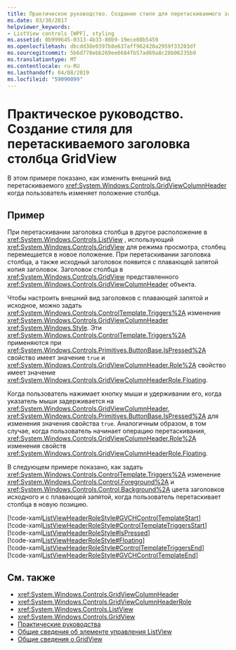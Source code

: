 ```yaml
---
title: Практическое руководство. Создание стиля для перетаскиваемого заголовка столбца GridView
ms.date: 03/30/2017
helpviewer_keywords:
- ListView controls [WPF], styling
ms.assetid: 0b999645-0313-4b33-80b9-19ece08b5459
ms.openlocfilehash: dbcdd38e0397b8e637aff962420a2959f33203df
ms.sourcegitcommit: 5b6d778ebb269ee6684fb57ad69a8c28b06235b9
ms.translationtype: MT
ms.contentlocale: ru-RU
ms.lasthandoff: 04/08/2019
ms.locfileid: "59090099"
---
```

# <a name="how-to-create-a-style-for-a-dragged-gridview-column-header"></a>Практическое руководство. Создание стиля для перетаскиваемого заголовка столбца GridView
В этом примере показано, как изменить внешний вид перетаскиваемого <xref:System.Windows.Controls.GridViewColumnHeader> когда пользователь изменяет положение столбца.  
  
## <a name="example"></a>Пример  
 При перетаскивании заголовка столбца в другое расположение в <xref:System.Windows.Controls.ListView> , использующий <xref:System.Windows.Controls.GridView> для режима просмотра, столбец перемещается в новое положение. При перетаскивании заголовка столбца, а также исходный заголовок появится с плавающей запятой копия заголовок. Заголовок столбца в <xref:System.Windows.Controls.GridView> представленного <xref:System.Windows.Controls.GridViewColumnHeader> объекта.  
  
 Чтобы настроить внешний вид заголовков с плавающей запятой и исходное, можно задать <xref:System.Windows.Controls.ControlTemplate.Triggers%2A> изменение <xref:System.Windows.Controls.GridViewColumnHeader> <xref:System.Windows.Style>. Эти <xref:System.Windows.Controls.ControlTemplate.Triggers%2A> применяются при <xref:System.Windows.Controls.Primitives.ButtonBase.IsPressed%2A> свойство имеет значение `true` и <xref:System.Windows.Controls.GridViewColumnHeader.Role%2A> свойство имеет значение <xref:System.Windows.Controls.GridViewColumnHeaderRole.Floating>.  
  
 Когда пользователь нажимает кнопку мыши и удерживании его, когда указатель мыши задерживается на <xref:System.Windows.Controls.GridViewColumnHeader>, <xref:System.Windows.Controls.Primitives.ButtonBase.IsPressed%2A> для изменения значения свойства `true`. Аналогичным образом, в том случае, когда пользователь начинает операцию перетаскивания, <xref:System.Windows.Controls.GridViewColumnHeader.Role%2A> изменения свойств <xref:System.Windows.Controls.GridViewColumnHeaderRole.Floating>.  
  
 В следующем примере показано, как задать <xref:System.Windows.Controls.ControlTemplate.Triggers%2A> изменение <xref:System.Windows.Controls.Control.Foreground%2A> и <xref:System.Windows.Controls.Control.Background%2A> цвета заголовков исходного и с плавающей запятой, когда пользователь перетаскивает столбца в новую позицию.  
  
 [!code-xaml[ListViewHeaderRoleStyle#GVCHControlTemplateStart](~/samples/snippets/csharp/VS_Snippets_Wpf/ListViewHeaderRoleStyle/CS/Window1.xaml#gvchcontroltemplatestart)]  
[!code-xaml[ListViewHeaderRoleStyle#ControlTemplateTriggersStart](~/samples/snippets/csharp/VS_Snippets_Wpf/ListViewHeaderRoleStyle/CS/Window1.xaml#controltemplatetriggersstart)]  
[!code-xaml[ListViewHeaderRoleStyle#IsPressed](~/samples/snippets/csharp/VS_Snippets_Wpf/ListViewHeaderRoleStyle/CS/Window1.xaml#ispressed)]  
[!code-xaml[ListViewHeaderRoleStyle#Floating](~/samples/snippets/csharp/VS_Snippets_Wpf/ListViewHeaderRoleStyle/CS/Window1.xaml#floating)]  
[!code-xaml[ListViewHeaderRoleStyle#ControlTemplateTriggersEnd](~/samples/snippets/csharp/VS_Snippets_Wpf/ListViewHeaderRoleStyle/CS/Window1.xaml#controltemplatetriggersend)]  
[!code-xaml[ListViewHeaderRoleStyle#GVCHControlTemplateEnd](~/samples/snippets/csharp/VS_Snippets_Wpf/ListViewHeaderRoleStyle/CS/Window1.xaml#gvchcontroltemplateend)]  
  
## <a name="see-also"></a>См. также

- <xref:System.Windows.Controls.GridViewColumnHeader>
- <xref:System.Windows.Controls.GridViewColumnHeaderRole>
- <xref:System.Windows.Controls.ListView>
- <xref:System.Windows.Controls.GridView>
- [Практические руководства](listview-how-to-topics.md)
- [Общие сведения об элементе управления ListView](listview-overview.md)
- [Общие сведения о GridView](gridview-overview.md)
